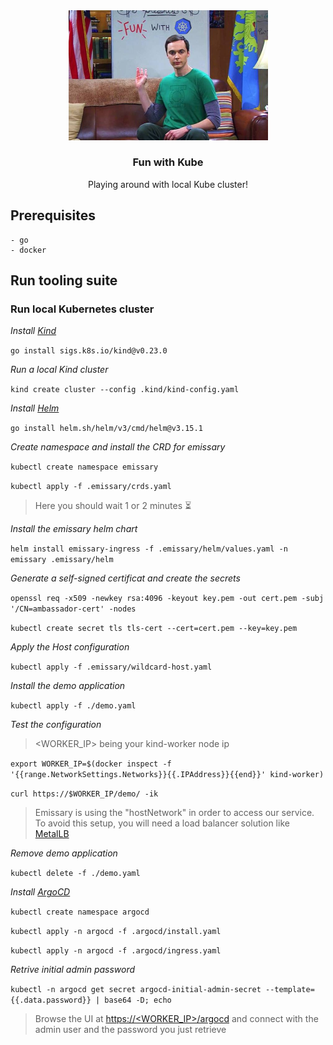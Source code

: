 <div align="center">
  <a href="#">
    <img src=".img/fun-with-kube.jpg" alt="Logo" width="319" height="207.5">
  </a>

  <h3 align="center">Fun with Kube</h3>

  <p align="center">
    Playing around with local Kube cluster!
  </p>
</div>

## Prerequisites

    - go
    - docker

## Run tooling suite

### Run local Kubernetes cluster

_Install [Kind](https://kind.sigs.k8s.io)_

`go install sigs.k8s.io/kind@v0.23.0`

_Run a local Kind cluster_

`kind create cluster --config .kind/kind-config.yaml`

_Install [Helm](https://helm.sh)_

`go install helm.sh/helm/v3/cmd/helm@v3.15.1`

_Create namespace and install the CRD for emissary_

`kubectl create namespace emissary`

`kubectl apply -f .emissary/crds.yaml`

> Here you should wait 1 or 2 minutes ⏳

_Install the emissary helm chart_

`helm install emissary-ingress -f .emissary/helm/values.yaml -n emissary .emissary/helm`

_Generate a self-signed certificat and create the secrets_

`openssl req -x509 -newkey rsa:4096 -keyout key.pem -out cert.pem -subj '/CN=ambassador-cert' -nodes`

`kubectl create secret tls tls-cert --cert=cert.pem --key=key.pem`

_Apply the Host configuration_

`kubectl apply -f .emissary/wildcard-host.yaml`

_Install the demo application_

`kubectl apply -f ./demo.yaml`

_Test the configuration_

> <WORKER_IP> being your kind-worker node ip

`export WORKER_IP=$(docker inspect -f '{{range.NetworkSettings.Networks}}{{.IPAddress}}{{end}}' kind-worker)`

`curl https://$WORKER_IP/demo/ -ik`

> Emissary is using the "hostNetwork" in order to access our service. To avoid this setup, you will need a load balancer solution like [MetalLB](https://github.com/metallb/metallb)

_Remove demo application_

`kubectl delete -f ./demo.yaml`

_Install [ArgoCD](https://argoproj.github.io/cd)_

`kubectl create namespace argocd`

`kubectl apply -n argocd -f .argocd/install.yaml`

`kubectl apply -n argocd -f .argocd/ingress.yaml`

_Retrive initial admin password_

`kubectl -n argocd get secret argocd-initial-admin-secret --template={{.data.password}} | base64 -D; echo`

> Browse the UI at [https://<WORKER_IP>/argocd](https://<WORKER_IP>/argocd) and connect with the admin user and the password you just retrieve
